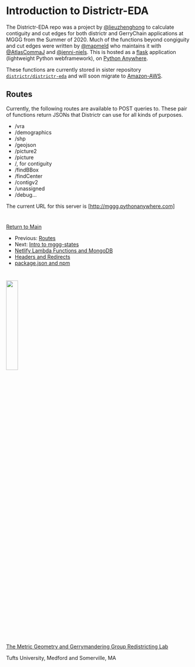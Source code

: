 # Introduction to Districtr-EDA

The Districtr-EDA repo was a project by [@lieuzhenghong] to calculate
contiguity and cut edges for both districtr and GerryChain applications
at MGGG from the Summer of 2020. Much of the functions beyond
congiguity and cut edges were written by [@mapmeld] who maintains it
with [@AtlasCommaJ] and [@jenni-niels]. This is hosted as a [flask]
application (lightweight Python webframework), on [Python Anywhere].

These functions are currently stored in sister repository
[`districtr/districtr-eda`] and will soon migrate to [Amazon-AWS].

## Routes

Currently, the following routes are available to POST queries to. These
pair of functions return JSONs that Districtr can use for all kinds of
purposes.

- /vra
- /demographics
- /shp
- /geojson
- /picture2
- /picture
- /, for contiguity 
- /findBBox
- /findCenter
- /contigv2
- /unassigned
- /debug...

The current URL for this server is [http://mggg.pythonanywhere.com]

# # 

[Return to Main](../README.md)
- Previous: [Routes](../09deployment/routes.md)
- Next: [Intro to mggg-states](../09deployment/mggg-states.md)
- [Netlify Lambda Functions and MongoDB](../09deployment/mongolambdas.md)
- [Headers and Redirects](../09deployment/headersredirects.md)
- [package.json and npm](../09deployment/package.md)

[@lieuzhenghong]: http://github.com/lieuzhenghong
[@maxhully]: http://github.com/maxhully
[@mapmeld]: http://github.com/mapmeld
[@AtlasCommaJ]: http://github.com/AtlasCommaJ
[@jenni-niels]: http://github.com/jenni-niels

[flask]: https://flask.palletsprojects.com/en/2.0.x/
[Python Anywhere]: https://www.pythonanywhere.com/
[Amazon-AWS]: https://aws.amazon.com/

[http://mggg.pythonanywhere.com]: http://mggg.pythonanywhere.com
[`districtr/districtr-eda`]: https://github.com/districtr/districtr-eda

# #

<img src="../../assets/mggg.svg" width=25%>

[The Metric Geometry and Gerrymandering Group Redistricting Lab](http://mggg.org)

Tufts University, Medford and Somerville, MA